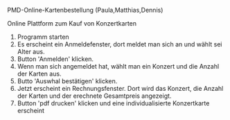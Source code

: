 PMD-Online-Kartenbestellung
(Paula,Matthias,Dennis)

Online Plattform zum Kauf von Konzertkarten 

1. Programm starten 
2. Es erscheint ein Anmeldefenster, dort meldet man sich an und wählt sei Alter aus.
3. Button 'Anmelden' klicken.
4. Wenn man sich angemeldet hat, wählt man ein Konzert und die Anzahl der Karten aus.
5. Butto 'Auswhal bestätigen' klicken.
6. Jetzt erscheint ein Rechnungsfenster. Dort wird das Konzert, die Anzahl der Karten und der erechnete Gesamtpreis angezeigt.
7. Button 'pdf drucken' klicken und eine individualisierte Konzertkarte erscheint







